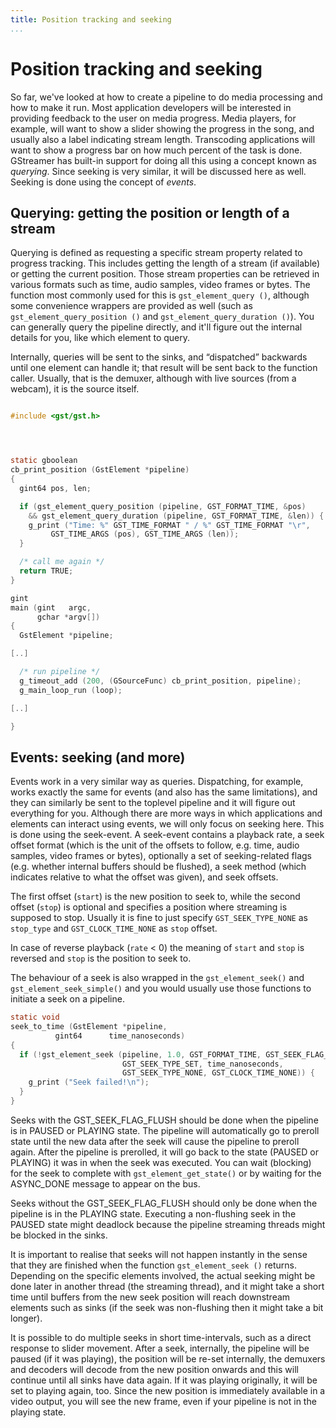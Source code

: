 ```yaml
---
title: Position tracking and seeking
...
```


# Position tracking and seeking

So far, we've looked at how to create a pipeline to do media processing
and how to make it run. Most application developers will be interested
in providing feedback to the user on media progress. Media players, for
example, will want to show a slider showing the progress in the song,
and usually also a label indicating stream length. Transcoding
applications will want to show a progress bar on how much percent of the
task is done. GStreamer has built-in support for doing all this using a
concept known as *querying*. Since seeking is very similar, it will be
discussed here as well. Seeking is done using the concept of *events*.

## Querying: getting the position or length of a stream

Querying is defined as requesting a specific stream property related to
progress tracking. This includes getting the length of a stream (if
available) or getting the current position. Those stream properties can
be retrieved in various formats such as time, audio samples, video
frames or bytes. The function most commonly used for this is
`gst_element_query ()`, although some convenience wrappers are provided
as well (such as `gst_element_query_position ()` and
`gst_element_query_duration ()`). You can generally query the pipeline
directly, and it'll figure out the internal details for you, like which
element to query.

Internally, queries will be sent to the sinks, and “dispatched”
backwards until one element can handle it; that result will be sent back
to the function caller. Usually, that is the demuxer, although with live
sources (from a webcam), it is the source itself.

``` c

#include <gst/gst.h>




static gboolean
cb_print_position (GstElement *pipeline)
{
  gint64 pos, len;

  if (gst_element_query_position (pipeline, GST_FORMAT_TIME, &pos)
    && gst_element_query_duration (pipeline, GST_FORMAT_TIME, &len)) {
    g_print ("Time: %" GST_TIME_FORMAT " / %" GST_TIME_FORMAT "\r",
         GST_TIME_ARGS (pos), GST_TIME_ARGS (len));
  }

  /* call me again */
  return TRUE;
}

gint
main (gint   argc,
      gchar *argv[])
{
  GstElement *pipeline;

[..]

  /* run pipeline */
  g_timeout_add (200, (GSourceFunc) cb_print_position, pipeline);
  g_main_loop_run (loop);

[..]

}

```

## Events: seeking (and more)

Events work in a very similar way as queries. Dispatching, for example,
works exactly the same for events (and also has the same limitations),
and they can similarly be sent to the toplevel pipeline and it will
figure out everything for you. Although there are more ways in which
applications and elements can interact using events, we will only focus
on seeking here. This is done using the seek-event. A seek-event
contains a playback rate, a seek offset format (which is the unit of the
offsets to follow, e.g. time, audio samples, video frames or bytes),
optionally a set of seeking-related flags (e.g. whether internal buffers
should be flushed), a seek method (which indicates relative to what the
offset was given), and seek offsets.

The first offset (`start`) is the new position to seek to, while the second
offset (`stop`) is optional and specifies a position where streaming is
supposed to stop. Usually it is fine to just specify `GST_SEEK_TYPE_NONE`
as `stop_type` and `GST_CLOCK_TIME_NONE` as `stop` offset.

In case of reverse playback (`rate` < 0) the meaning of `start` and `stop` is
reversed and `stop` is the position to seek to.

The behaviour of a seek is also wrapped in the `gst_element_seek()` and
`gst_element_seek_simple()` and you would usually use those functions to
initiate a seek on a pipeline.

``` c
static void
seek_to_time (GstElement *pipeline,
          gint64      time_nanoseconds)
{
  if (!gst_element_seek (pipeline, 1.0, GST_FORMAT_TIME, GST_SEEK_FLAG_FLUSH,
                         GST_SEEK_TYPE_SET, time_nanoseconds,
                         GST_SEEK_TYPE_NONE, GST_CLOCK_TIME_NONE)) {
    g_print ("Seek failed!\n");
  }
}

```

Seeks with the GST\_SEEK\_FLAG\_FLUSH should be done when the pipeline
is in PAUSED or PLAYING state. The pipeline will automatically go to
preroll state until the new data after the seek will cause the pipeline
to preroll again. After the pipeline is prerolled, it will go back to
the state (PAUSED or PLAYING) it was in when the seek was executed. You
can wait (blocking) for the seek to complete with
`gst_element_get_state()` or by waiting for the ASYNC\_DONE message to
appear on the bus.

Seeks without the GST\_SEEK\_FLAG\_FLUSH should only be done when the
pipeline is in the PLAYING state. Executing a non-flushing seek in the
PAUSED state might deadlock because the pipeline streaming threads might
be blocked in the sinks.

It is important to realise that seeks will not happen instantly in the
sense that they are finished when the function `gst_element_seek ()`
returns. Depending on the specific elements involved, the actual seeking
might be done later in another thread (the streaming thread), and it
might take a short time until buffers from the new seek position will
reach downstream elements such as sinks (if the seek was non-flushing
then it might take a bit longer).

It is possible to do multiple seeks in short time-intervals, such as a
direct response to slider movement. After a seek, internally, the
pipeline will be paused (if it was playing), the position will be re-set
internally, the demuxers and decoders will decode from the new position
onwards and this will continue until all sinks have data again. If it
was playing originally, it will be set to playing again, too. Since the
new position is immediately available in a video output, you will see
the new frame, even if your pipeline is not in the playing state.
